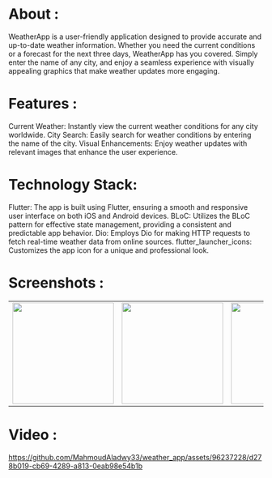 # About : 
WeatherApp is a user-friendly application designed to provide accurate and up-to-date weather information. Whether you need the current conditions or a forecast for the next three days, WeatherApp has you covered. Simply enter the name of any city, and enjoy a seamless experience with visually appealing graphics that make weather updates more engaging.

# Features : 
Current Weather: Instantly view the current weather conditions for any city worldwide.
City Search: Easily search for weather conditions by entering the name of the city.
Visual Enhancements: Enjoy weather updates with relevant images that enhance the user experience.


# Technology Stack:
Flutter: The app is built using Flutter, ensuring a smooth and responsive user interface on both iOS and Android devices.
BLoC: Utilizes the BLoC pattern for effective state management, providing a consistent and predictable app behavior.
Dio: Employs Dio for making HTTP requests to fetch real-time weather data from online sources.
flutter_launcher_icons: Customizes the app icon for a unique and professional look.

# Screenshots : 
<table>
  <tr>
    <td><img src="https://github.com/MahmoudAladwy33/weather_app/assets/96237228/4c273cbd-9486-4f2e-a8a6-c3a23f376b2e" width="200"/></td>
    <td><img src="https://github.com/MahmoudAladwy33/weather_app/assets/96237228/1546c896-9d89-41ba-bdcd-584c2dd87898" width="200"/></td>
    <td><img src="https://github.com/MahmoudAladwy33/weather_app/assets/96237228/6ecc7b65-1c22-4958-b449-f4a3b1bfb890" width="200"/></td>
    <td><img src="https://github.com/MahmoudAladwy33/weather_app/assets/96237228/756eb04b-f056-4928-8565-20943511aed9" width="200"/></td>
  </tr>
</table>






# Video :

https://github.com/MahmoudAladwy33/weather_app/assets/96237228/d278b019-cb69-4289-a813-0eab98e54b1b



